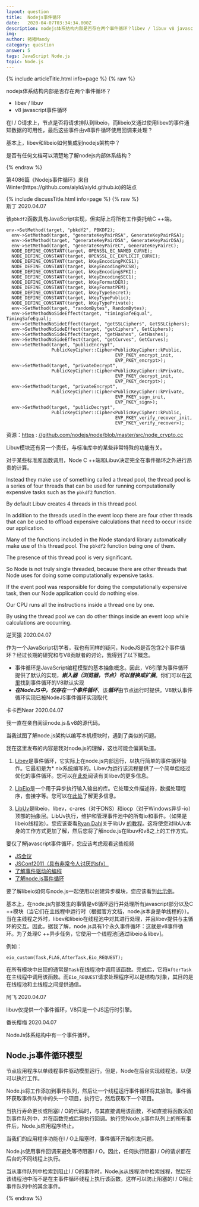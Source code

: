 ```yaml
---
layout: question
title:  Nodejs事件循环
date:   2020-04-07T03:34:34.000Z
description: nodejs体系结构内部是否存在两个事件循环？libev / libuv v8 javascript事件循环在I / O请求上，节点是否将请...
img: 
author: 猪猪Mandy
category: question
answer: 5
tags: JavaScript Node.js
topic: Node.js
---
```

<div class="article-root">
  <div class="article">
    {% include articleTitle.html info=page %}
    {% raw %}
    <div class="article-content"><p><font style="vertical-align: inherit;"><font style="vertical-align: inherit;">nodejs体系结构内部是否存在两个事件循环？</font></font></p>

<ul>
<li><font style="vertical-align: inherit;"><font style="vertical-align: inherit;">libev / libuv </font></font></li>
<li><font style="vertical-align: inherit;"><font style="vertical-align: inherit;">v8 javascript事件循环</font></font></li>
</ul>

<p><font style="vertical-align: inherit;"><font style="vertical-align: inherit;">在I / O请求上，节点是否将请求排队到libeio，而libeio又通过使用libev的事件通知数据的可用性，最后这些事件由v8事件循环使用回调来处理？</font></font></p>

<p><font style="vertical-align: inherit;"><font style="vertical-align: inherit;">基本上，libev和libeio如何集成到nodejs架构中？</font></font></p>

<p><font style="vertical-align: inherit;"><font style="vertical-align: inherit;">是否有任何文档可以清楚地了解nodejs内部体系结构？</font></font></p></div>
    {% endraw %}
  </div>
  <p class="winter_mark">第4086篇《Nodejs事件循环》来自Winter(https://github.com/aiyld/aiyld.github.io)的站点</p>
  <div class="discuss-wrapper">
    {% include discussTitle.html info=page %}
    {% raw %}
    <div class="discuss-item">
        <div class="discuss-parent">
          <div class="discuss-meta">
            <span class="discuss-user">斯丁</span>
            <span class="discuss-time">2020.04.07</span>
          </div>
          <div class="discuss-comment"><p><font style="vertical-align: inherit;"><font style="vertical-align: inherit;">该</font></font><code>pbkdf2</code><font style="vertical-align: inherit;"><font style="vertical-align: inherit;">函数具有JavaScript实现，但实际上将所有工作委托给C ++端。</font></font></p>

<pre><code>env-&gt;SetMethod(target, "pbkdf2", PBKDF2);<font></font>
  env-&gt;SetMethod(target, "generateKeyPairRSA", GenerateKeyPairRSA);<font></font>
  env-&gt;SetMethod(target, "generateKeyPairDSA", GenerateKeyPairDSA);<font></font>
  env-&gt;SetMethod(target, "generateKeyPairEC", GenerateKeyPairEC);<font></font>
  NODE_DEFINE_CONSTANT(target, OPENSSL_EC_NAMED_CURVE);<font></font>
  NODE_DEFINE_CONSTANT(target, OPENSSL_EC_EXPLICIT_CURVE);<font></font>
  NODE_DEFINE_CONSTANT(target, kKeyEncodingPKCS1);<font></font>
  NODE_DEFINE_CONSTANT(target, kKeyEncodingPKCS8);<font></font>
  NODE_DEFINE_CONSTANT(target, kKeyEncodingSPKI);<font></font>
  NODE_DEFINE_CONSTANT(target, kKeyEncodingSEC1);<font></font>
  NODE_DEFINE_CONSTANT(target, kKeyFormatDER);<font></font>
  NODE_DEFINE_CONSTANT(target, kKeyFormatPEM);<font></font>
  NODE_DEFINE_CONSTANT(target, kKeyTypeSecret);<font></font>
  NODE_DEFINE_CONSTANT(target, kKeyTypePublic);<font></font>
  NODE_DEFINE_CONSTANT(target, kKeyTypePrivate);<font></font>
  env-&gt;SetMethod(target, "randomBytes", RandomBytes);<font></font>
  env-&gt;SetMethodNoSideEffect(target, "timingSafeEqual", TimingSafeEqual);<font></font>
  env-&gt;SetMethodNoSideEffect(target, "getSSLCiphers", GetSSLCiphers);<font></font>
  env-&gt;SetMethodNoSideEffect(target, "getCiphers", GetCiphers);<font></font>
  env-&gt;SetMethodNoSideEffect(target, "getHashes", GetHashes);<font></font>
  env-&gt;SetMethodNoSideEffect(target, "getCurves", GetCurves);<font></font>
  env-&gt;SetMethod(target, "publicEncrypt",<font></font>
                 PublicKeyCipher::Cipher&lt;PublicKeyCipher::kPublic,<font></font>
                                         EVP_PKEY_encrypt_init,<font></font>
                                         EVP_PKEY_encrypt&gt;);<font></font>
  env-&gt;SetMethod(target, "privateDecrypt",<font></font>
                 PublicKeyCipher::Cipher&lt;PublicKeyCipher::kPrivate,<font></font>
                                         EVP_PKEY_decrypt_init,<font></font>
                                         EVP_PKEY_decrypt&gt;);<font></font>
  env-&gt;SetMethod(target, "privateEncrypt",<font></font>
                 PublicKeyCipher::Cipher&lt;PublicKeyCipher::kPrivate,<font></font>
                                         EVP_PKEY_sign_init,<font></font>
                                         EVP_PKEY_sign&gt;);<font></font>
  env-&gt;SetMethod(target, "publicDecrypt",<font></font>
                 PublicKeyCipher::Cipher&lt;PublicKeyCipher::kPublic,<font></font>
                                         EVP_PKEY_verify_recover_init,<font></font>
                                         EVP_PKEY_verify_recover&gt;);<font></font>
</code></pre>

<p><font style="vertical-align: inherit;"><font style="vertical-align: inherit;">资源：</font><a href="https://github.com/nodejs/node/blob/master/src/node_crypto.cc" rel="nofollow noreferrer"><font style="vertical-align: inherit;">https</font></a><font style="vertical-align: inherit;"> : </font></font><a href="https://github.com/nodejs/node/blob/master/src/node_crypto.cc" rel="nofollow noreferrer"><font style="vertical-align: inherit;"><font style="vertical-align: inherit;">//github.com/nodejs/node/blob/master/src/node_crypto.cc</font></font></a></p>

<p><font style="vertical-align: inherit;"><font style="vertical-align: inherit;">Libuv模块还有另一个责任，与标准库中的某些非常特殊的功能有关。</font></font></p>

<p><font style="vertical-align: inherit;"><font style="vertical-align: inherit;">对于某些标准库函数调用，Node C ++端和Libuv决定完全在事件循环之外进行昂贵的计算。</font></font></p>

<p>Instead they make use of something called a thread pool, the thread pool is a series of four threads that can be used for running computationally expensive tasks such as the <code>pbkdf2</code> function.</p>

<p>By default Libuv creates 4 threads in this thread pool.</p>

<p>In addition to the threads used in the event loop there are four other threads that can be used to offload expensive calculations that need to occur inside our application.</p>

<p>Many of the functions included in the Node standard library automatically make use of this thread pool. The <code>pbkdf2</code> function being one of them.</p>

<p>The presence of this thread pool is very significant.</p>

<p>So Node is not truly single threaded, because there are other threads that Node uses for doing some computationally expensive tasks.</p>

<p>If the event pool was responsible for doing the computationally expensive task, then our Node application could do nothing else.</p>

<p>Our CPU runs all the instructions inside a thread one by one.</p>

<p>By using the thread pool we can do other things inside an event loop while calculations are occurring.</p></div>
        </div></div><div class="discuss-item">
        <div class="discuss-parent">
          <div class="discuss-meta">
            <span class="discuss-user">逆天猿</span>
            <span class="discuss-time">2020.04.07</span>
          </div>
          <div class="discuss-comment"><p><font style="vertical-align: inherit;"><font style="vertical-align: inherit;">作为一个JavaScript初学者，我也有同样的疑问，NodeJS是否包含2个事件循环？</font><font style="vertical-align: inherit;">经过长期的研究和与V8贡献者的讨论，我得到了以下概念。</font></font></p>

<ul>
<li><font style="vertical-align: inherit;"><font style="vertical-align: inherit;">事件循环是JavaScript编程模型的基本抽象概念。</font><font style="vertical-align: inherit;">因此，V8引擎为事件循环提供了默认的实现，</font></font><strong><em><font style="vertical-align: inherit;"><font style="vertical-align: inherit;">嵌入器（浏览器，节点）可以替换或扩展</font></font></em></strong><font style="vertical-align: inherit;"><font style="vertical-align: inherit;">。</font><font style="vertical-align: inherit;">你们可以在</font><a href="https://chromium.googlesource.com/v8/v8/+/master/src/libplatform/default-platform.cc#140" rel="nofollow noreferrer"><font style="vertical-align: inherit;">这里</font></a><font style="vertical-align: inherit;">找到事件循环的V8默认实现</font></font><a href="https://chromium.googlesource.com/v8/v8/+/master/src/libplatform/default-platform.cc#140" rel="nofollow noreferrer"><font style="vertical-align: inherit;"></font></a></li>
<li><strong><em><font style="vertical-align: inherit;"><font style="vertical-align: inherit;">在NodeJS中，仅存在一个事件循环</font></font></em></strong><font style="vertical-align: inherit;"><font style="vertical-align: inherit;">，该</font><strong><em><font style="vertical-align: inherit;">循环</font></em></strong><font style="vertical-align: inherit;">由节点运行时提供。</font><font style="vertical-align: inherit;">V8默认事件循环实现已被NodeJS事件循环实现取代</font></font></li>
</ul></div>
        </div></div><div class="discuss-item">
        <div class="discuss-parent">
          <div class="discuss-meta">
            <span class="discuss-user">卡卡西Near</span>
            <span class="discuss-time">2020.04.07</span>
          </div>
          <div class="discuss-comment"><p><font style="vertical-align: inherit;"><font style="vertical-align: inherit;">我一直在亲自阅读node.js＆v8的源代码。</font></font></p>

<p><font style="vertical-align: inherit;"><font style="vertical-align: inherit;">当我试图了解node.js架构以编写本机模块时，遇到了类似的问题。</font></font></p>

<p><font style="vertical-align: inherit;"><font style="vertical-align: inherit;">我在这里发布的内容是我对node.js的理解，这也可能会偏离轨道。</font></font></p>

<ol>
<li><p><a href="http://software.schmorp.de/pkg/libev.html" rel="noreferrer"><font style="vertical-align: inherit;"><font style="vertical-align: inherit;">Libev</font></font></a><font style="vertical-align: inherit;"><font style="vertical-align: inherit;">是事件循环，它实际上在node.js内部运行，以执行简单的事件循环操作。</font><font style="vertical-align: inherit;">它最初是为* nix系统编写的。</font><font style="vertical-align: inherit;">Libev为运行该流程提供了一个简单但经过优化的事件循环。</font><font style="vertical-align: inherit;">您可以</font></font><a href="http://pod.tst.eu/http://cvs.schmorp.de/libev/ev.pod" rel="noreferrer"><font style="vertical-align: inherit;"><font style="vertical-align: inherit;">在此处</font></font></a><font style="vertical-align: inherit;"><font style="vertical-align: inherit;">阅读有关libev的更多信息</font><font style="vertical-align: inherit;">。</font></font></p></li>
<li><p><a href="http://software.schmorp.de/pkg/libeio.html" rel="noreferrer"><font style="vertical-align: inherit;"><font style="vertical-align: inherit;">LibEio</font></font></a><font style="vertical-align: inherit;"><font style="vertical-align: inherit;">是一个用于异步执行输入输出的库。</font><font style="vertical-align: inherit;">它处理文件描述符，数据处理程序，套接字等。您可以在</font></font><a href="http://pod.tst.eu/http://cvs.schmorp.de/libeio/eio.pod" rel="noreferrer"><font style="vertical-align: inherit;"><font style="vertical-align: inherit;">此处</font></font></a><font style="vertical-align: inherit;"><font style="vertical-align: inherit;">了解更多信息</font><font style="vertical-align: inherit;">。</font></font></p></li>
<li><p><a href="https://github.com/joyent/libuv" rel="noreferrer"><font style="vertical-align: inherit;"><font style="vertical-align: inherit;">LibUv</font></font></a><font style="vertical-align: inherit;"><font style="vertical-align: inherit;">是libeio，libev，c-ares（对于DNS）和iocp（对于Windows异步-io）顶部的抽象层。</font><font style="vertical-align: inherit;">LibUv执行，维护和管理事件池中的所有io和事件。</font><font style="vertical-align: inherit;">（如果是libeio线程池）。</font><font style="vertical-align: inherit;">您应该查看</font></font><a href="http://vimeo.com/24713213" rel="noreferrer"><font style="vertical-align: inherit;"><font style="vertical-align: inherit;">Ryan Dahl</font></font></a><font style="vertical-align: inherit;"><font style="vertical-align: inherit;">关于libUv </font><a href="http://vimeo.com/24713213" rel="noreferrer"><font style="vertical-align: inherit;">的教程</font></a><font style="vertical-align: inherit;">。</font><font style="vertical-align: inherit;">这将使您对libUv本身的工作方式更加了解，然后您将了解node.js在libuv和v8之上的工作方式。</font></font></p></li>
</ol>

<p><font style="vertical-align: inherit;"><font style="vertical-align: inherit;">要仅了解javascript事件循环，您应该考虑观看这些视频</font></font></p>

<ul>
<li><a href="http://jsconf.eu/2010/speaker/techniques_for_a_single_stack.html" rel="noreferrer"><font style="vertical-align: inherit;"><font style="vertical-align: inherit;">JS会议</font></font></a></li>
<li><a href="http://blip.tv/jsconf/jsconf2011-tom-hughes-croucher-5478056" rel="noreferrer"><font style="vertical-align: inherit;"><font style="vertical-align: inherit;">JSConf2011（具有非常令人讨厌的sfx） </font></font></a></li>
<li><a href="http://code.danyork.com/2011/01/25/node-js-doctors-offices-and-fast-food-restaurants-understanding-event-driven-programming/" rel="noreferrer"><font style="vertical-align: inherit;"><font style="vertical-align: inherit;">了解事件驱动的编程</font></font></a></li>
<li><a href="http://blog.mixu.net/2011/02/01/understanding-the-node-js-event-loop/" rel="noreferrer"><font style="vertical-align: inherit;"><font style="vertical-align: inherit;">了解node.js事件循环</font></font></a></li>
</ul>

<p><font style="vertical-align: inherit;"><font style="vertical-align: inherit;">要了解libeio如何与node.js一起使用以创建异步模块，您应该看到</font></font><a href="https://github.com/pkrumins/node-png" rel="noreferrer"><font style="vertical-align: inherit;"><font style="vertical-align: inherit;">此示例</font></font></a><font style="vertical-align: inherit;"><font style="vertical-align: inherit;">。</font></font></p>

<p><font style="vertical-align: inherit;"><font style="vertical-align: inherit;">基本上，在node.js内部发生的事情是v8循环运行并处理所有javascript部分以及C ++模块（当它们在主线程中运行时（根据官方文档，node.js本身是单线程的））。</font><font style="vertical-align: inherit;">当在主线程之外时，libev和libeio在线程池中对其进行处理，并且libev提供与主循环的交互。</font><font style="vertical-align: inherit;">因此，据我了解，node.js具有1个永久事件循环：这就是v8事件循环。</font><font style="vertical-align: inherit;">为了处理C ++异步任务，它使用一个线程池[通过libeio＆libev]。</font></font></p>

<p><font style="vertical-align: inherit;"><font style="vertical-align: inherit;">例如：</font></font></p>

<pre><code>eio_custom(Task,FLAG,AfterTask,Eio_REQUEST);
</code></pre>

<p><font style="vertical-align: inherit;"><font style="vertical-align: inherit;">在所有模块中出现的通常是</font></font><code>Task</code><font style="vertical-align: inherit;"><font style="vertical-align: inherit;">在线程池中</font><font style="vertical-align: inherit;">调用该函数</font><font style="vertical-align: inherit;">。</font><font style="vertical-align: inherit;">完成后，它将</font></font><code>AfterTask</code><font style="vertical-align: inherit;"><font style="vertical-align: inherit;">在主线程中</font><font style="vertical-align: inherit;">调用该</font><font style="vertical-align: inherit;">函数。</font><font style="vertical-align: inherit;">而</font></font><code>Eio_REQUEST</code><font style="vertical-align: inherit;"><font style="vertical-align: inherit;">请求处理程序可以是结构/对象，其目的是在线程池和主线程之间提供通信。</font></font></p></div>
        </div></div><div class="discuss-item">
        <div class="discuss-parent">
          <div class="discuss-meta">
            <span class="discuss-user">阿飞</span>
            <span class="discuss-time">2020.04.07</span>
          </div>
          <div class="discuss-comment"><p><font style="vertical-align: inherit;"><font style="vertical-align: inherit;">libuv仅提供一个事件循环，V8只是一个JS运行时引擎。</font></font></p></div>
        </div></div><div class="discuss-item">
        <div class="discuss-parent">
          <div class="discuss-meta">
            <span class="discuss-user">番长樱梅</span>
            <span class="discuss-time">2020.04.07</span>
          </div>
          <div class="discuss-comment"><p><font style="vertical-align: inherit;"><font style="vertical-align: inherit;">NodeJs体系结构中有一个事件循环。</font></font></p>

<h2><font style="vertical-align: inherit;"><font style="vertical-align: inherit;">Node.js事件循环模型</font></font></h2>

<p><font style="vertical-align: inherit;"><font style="vertical-align: inherit;">节点应用程序以单线程事件驱动模型运行。</font><font style="vertical-align: inherit;">但是，Node在后台实现线程池，以便可以执行工作。</font></font></p>

<p><font style="vertical-align: inherit;"><font style="vertical-align: inherit;">Node.js将工作添加到事件队列，然后让一个线程运行事件循环将其拾取。</font><font style="vertical-align: inherit;">事件循环获取事件队列中的头一个项目，执行它，然后获取下一个项目。</font></font></p>

<p><font style="vertical-align: inherit;"><font style="vertical-align: inherit;">当执行寿命更长或阻塞I / O的代码时，与其直接调用该函数，不如直接将函数添加到事件队列中，并在函数完成后将执行回调。</font><font style="vertical-align: inherit;">执行完Node.js事件队列上的所有事件后，Node.js应用程序终止。</font></font></p>

<p><font style="vertical-align: inherit;"><font style="vertical-align: inherit;">当我们的应用程序功能在I / O上阻塞时，事件循环开始引发问题。</font></font></p>

<p><font style="vertical-align: inherit;"><font style="vertical-align: inherit;">Node.js使用事件回调来避免等待阻塞I / O。</font><font style="vertical-align: inherit;">因此，任何执行阻塞I / O的请求都在后台的不同线程上执行。</font></font></p>

<p><font style="vertical-align: inherit;"><font style="vertical-align: inherit;">当从事件队列中检索到阻止I / O的事件时，Node.js从线程池中检索线程，然后在该线程池中而不是在主事件循环线程上执行该函数。</font><font style="vertical-align: inherit;">这样可以防止阻塞的I / O阻止事件队列中的其余事件。</font></font></p></div>
        </div></div>
    {% endraw %}
  </div>
<div>

